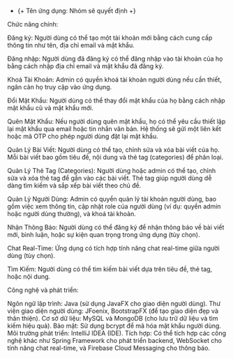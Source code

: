 - {+ Tên ứng dụng: Nhóm sẽ quyết định +}

Chức năng chính:

Đăng ký: Người dùng có thể tạo một tài khoản mới bằng cách cung cấp thông tin như tên, địa chỉ email và mật khẩu.

Đăng nhập: Người dùng đã đăng ký có thể đăng nhập vào tài khoản của họ bằng cách nhập địa chỉ email và mật khẩu đã đăng ký.

Khoá Tài Khoản: Admin có quyền khoá tài khoản người dùng nếu cần thiết, ngăn cản họ truy cập vào ứng dụng.

Đổi Mật Khẩu: Người dùng có thể thay đổi mật khẩu của họ bằng cách nhập mật khẩu cũ và mật khẩu mới.

Quên Mật Khẩu: Nếu người dùng quên mật khẩu, họ có thể yêu cầu thiết lập lại mật khẩu qua email hoặc tin nhắn văn bản. Hệ thống sẽ gửi một liên kết hoặc mã OTP cho phép người dùng đặt lại mật khẩu.

Quản Lý Bài Viết: Người dùng có thể tạo, chỉnh sửa và xóa bài viết của họ. Mỗi bài viết bao gồm tiêu đề, nội dung và thẻ tag (categories) để phân loại.

Quản Lý Thẻ Tag (Categories): Người dùng hoặc admin có thể tạo, chỉnh sửa và xóa thẻ tag để gắn vào các bài viết. Thẻ tag giúp người dùng dễ dàng tìm kiếm và sắp xếp bài viết theo chủ đề.

Quản Lý Người Dùng: Admin có quyền quản lý tài khoản người dùng, bao gồm việc xem thông tin, cập nhật role của người dùng (ví dụ: quyền admin hoặc người dùng thường), và khoá tài khoản.

Nhận Thông Báo: Người dùng có thể đăng ký để nhận thông báo về bài viết mới, bình luận, hoặc sự kiện quan trọng trong ứng dụng (tùy chọn).

Chat Real-Time: Ứng dụng có tích hợp tính năng chat real-time giữa người dùng (tùy chọn).

Tìm Kiếm: Người dùng có thể tìm kiếm bài viết dựa trên tiêu đề, thẻ tag, hoặc nội dung.

Công nghệ và phát triển:

Ngôn ngữ lập trình: Java (sử dụng JavaFX cho giao diện người dùng).
Thư viện giao diện người dùng: JFoenix, BootstrapFX (để tạo giao diện đẹp và thân thiện).
Cơ sở dữ liệu: MySQL và MongoDB (cho lưu trữ dữ liệu và tìm kiếm hiệu quả).
Bảo mật: Sử dụng bcrypt để mã hóa mật khẩu người dùng.
Môi trường phát triển: IntelliJ IDEA (IDE).
Tích hợp: Có thể tích hợp các công nghệ khác như Spring Framework cho phát triển backend, WebSocket cho tính năng chat real-time, và Firebase Cloud Messaging cho thông báo.
